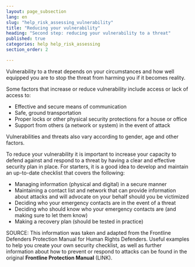 ```yaml
---
layout: page_subsection
lang: en
slug: "help_risk_assessing_vulnerability"
title: "Reducing your vulnerability"
heading: "Second step: reducing your vulnerability to a threat"
published: true
categories: help help_risk_assessing
section_order: 2

---
```


Vulnerability to a threat depends on your circumstances and how well equipped you are to stop the threat from harming you if it becomes reality. 

Some factors that increase or reduce vulnerability include access or lack of access to:

 - Effective and secure means of communication
 - Safe, ground transportation
 - Proper locks or other physical security protections for a house or office
 - Support from others (a network or system) in the event of attack 


Vulnerabilities and threats also vary according to gender, age and other factors.

To reduce your vulnerability it is important to increase your capacity to defend against and respond to a threat by having a clear and effective security plan in place. For starters, it is a good idea to develop and maintain an up-to-date checklist that covers the following:

 - Managing information (physical and digital) in a secure manner
 - Maintaining a contact list and network that can provide information about attacks and will advocate on your behalf should you be victimized 
 - Deciding who your emergency contacts are in the event of a threat 
 - Deciding who should know who your emergency contacts are (and making sure to let them know)
 - Making a recovery plan (should be tested in practice)


SOURCE: This information was taken and adapted from the Frontline Defenders Protection Manual for Human Rights Defenders. Useful examples to help you create your own security checklist, as well as further information about how to prevent or respond to attacks can be found in the original **Frontline Protection Manual** (LINK).
